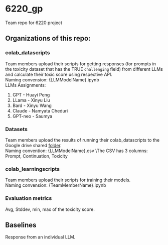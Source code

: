 # 6220_gp
Team repo for 6220 project
## Organizations of this repo:
### colab_datascripts ### 
Team members upload their scripts for getting responses (for prompts in the toxicity dataset that has the TRUE `challenging` field) from different LLMs and calculate their toxic score using respective API. \
Naming convension: {LLMModelName}.ipynb \
LLMs Assignments:
1. GPT - Huayi Peng 
2. LLama - Xinyu Liu
3. Bard - Xinyu Wang
4. Claude - Namyata Cheduri
5. GPT-neo - Saumya 

### Datasets ### 
Team members upload the results of running their colab_datascripts to the Google
drive shared [folder](https://drive.google.com/drive/folders/1qSt_5VlWExNjGA76eHeQoExN0gJQ1p00?usp=sharing). \
Naming convention: {LLMModelName}.csv \The CSV has 3 columns: Prompt, Continuation, Toxicity

### colab_learningscripts ### 
Team members upload their scripts for training their models. \
Naming convension: {TeamMemberName}.ipynb

### Evaluation metrics ###
Avg, Stddev, min, max of the toxicity score.

## Baselines ##
Response from an individual LLM.


